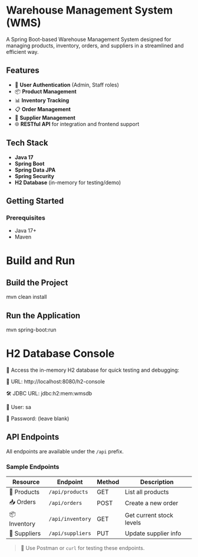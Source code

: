 # Warehouse Management System (WMS)

A Spring Boot-based Warehouse Management System designed for managing products, inventory, orders, and suppliers in a streamlined and efficient way.

## Features

- 🔐 **User Authentication** (Admin, Staff roles)
- 📦 **Product Management**
- 📊 **Inventory Tracking**
- 📋 **Order Management**
- 🤝 **Supplier Management**
- 🌐 **RESTful API** for integration and frontend support

## Tech Stack

- **Java 17**
- **Spring Boot**
- **Spring Data JPA**
- **Spring Security**
- **H2 Database** (in-memory for testing/demo)

## Getting Started

### Prerequisites

- Java 17+
- Maven



# Build and Run


## Build the Project
mvn clean install


## Run the Application
mvn spring-boot:run



# H2 Database Console
💾 Access the in-memory H2 database for quick testing and debugging:

🔗 URL: http://localhost:8080/h2-console

🛠️ JDBC URL: jdbc:h2:mem:wmsdb

👤 User: sa

🔑 Password: (leave blank)



## API Endpoints

All endpoints are available under the `/api` prefix.

### Sample Endpoints

| Resource    | Endpoint            | Method | Description               |
|-------------|---------------------|--------|---------------------------|
| 🧾 Products | `/api/products`     | GET    | List all products         |
| 📥 Orders   | `/api/orders`       | POST   | Create a new order        |
| 📦 Inventory| `/api/inventory`    | GET    | Get current stock levels  |
| 🤝 Suppliers| `/api/suppliers`    | PUT    | Update supplier info      |

> 🧪 Use Postman or `curl` for testing these endpoints.


